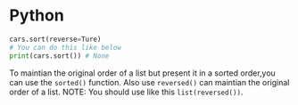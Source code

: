 # Python

```python
cars.sort(reverse=Ture)
# You can do this like below
print(cars.sort()) # None
```

To maintian the original order of a list but present it in a sorted order,you can use the `sorted()` function.
Also use `reversed()` can maintian the original order of a list. NOTE: You should use like this `list(reversed())`.
